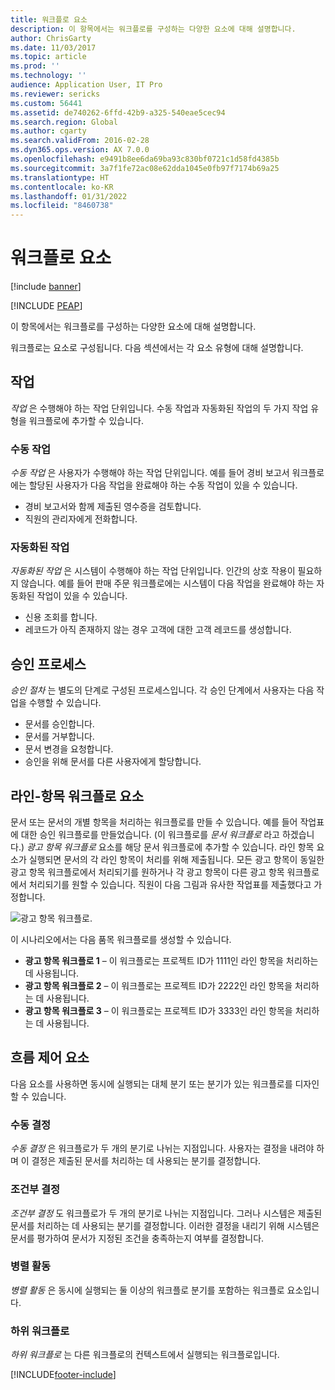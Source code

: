```yaml
---
title: 워크플로 요소
description: 이 항목에서는 워크플로를 구성하는 다양한 요소에 대해 설명합니다.
author: ChrisGarty
ms.date: 11/03/2017
ms.topic: article
ms.prod: ''
ms.technology: ''
audience: Application User, IT Pro
ms.reviewer: sericks
ms.custom: 56441
ms.assetid: de740262-6ffd-42b9-a325-540eae5cec94
ms.search.region: Global
ms.author: cgarty
ms.search.validFrom: 2016-02-28
ms.dyn365.ops.version: AX 7.0.0
ms.openlocfilehash: e9491b8ee6da69ba93c830bf0721c1d58fd4385b
ms.sourcegitcommit: 3a7f1fe72ac08e62dda1045e0fb97f7174b69a25
ms.translationtype: HT
ms.contentlocale: ko-KR
ms.lasthandoff: 01/31/2022
ms.locfileid: "8460738"
---
```

# <a name="workflow-elements"></a>워크플로 요소

[!include [banner](../includes/banner.md)]


[!INCLUDE [PEAP](../../../includes/peap-1.md)]

이 항목에서는 워크플로를 구성하는 다양한 요소에 대해 설명합니다.

워크플로는 요소로 구성됩니다. 다음 섹션에서는 각 요소 유형에 대해 설명합니다.

## <a name="tasks"></a>작업

*작업* 은 수행해야 하는 작업 단위입니다. 수동 작업과 자동화된 작업의 두 가지 작업 유형을 워크플로에 추가할 수 있습니다.

### <a name="manual-task"></a>수동 작업

*수동 작업* 은 사용자가 수행해야 하는 작업 단위입니다. 예를 들어 경비 보고서 워크플로에는 할당된 사용자가 다음 작업을 완료해야 하는 수동 작업이 있을 수 있습니다.

- 경비 보고서와 함께 제출된 영수증을 검토합니다.
- 직원의 관리자에게 전화합니다.

### <a name="automated-task"></a>자동화된 작업

*자동화된 작업* 은 시스템이 수행해야 하는 작업 단위입니다. 인간의 상호 작용이 필요하지 않습니다. 예를 들어 판매 주문 워크플로에는 시스템이 다음 작업을 완료해야 하는 자동화된 작업이 있을 수 있습니다.

- 신용 조회를 합니다.
- 레코드가 아직 존재하지 않는 경우 고객에 대한 고객 레코드를 생성합니다.

## <a name="approval-processes"></a>승인 프로세스

*승인 절차* 는 별도의 단계로 구성된 프로세스입니다. 각 승인 단계에서 사용자는 다음 작업을 수행할 수 있습니다.

- 문서를 승인합니다.
- 문서를 거부합니다.
- 문서 변경을 요청합니다.
- 승인을 위해 문서를 다른 사용자에게 할당합니다.

## <a name="line-item-workflow-elements"></a>라인-항목 워크플로 요소

문서 또는 문서의 개별 항목을 처리하는 워크플로를 만들 수 있습니다. 예를 들어 작업표에 대한 승인 워크플로를 만들었습니다. (이 워크플로를 *문서 워크플로* 라고 하겠습니다.) *광고 항목 워크플로* 요소를 해당 문서 워크플로에 추가할 수 있습니다. 라인 항목 요소가 실행되면 문서의 각 라인 항목이 처리를 위해 제출됩니다. 모든 광고 항목이 동일한 광고 항목 워크플로에서 처리되기를 원하거나 각 광고 항목이 다른 광고 항목 워크플로에서 처리되기를 원할 수 있습니다. 직원이 다음 그림과 유사한 작업표를 제출했다고 가정합니다.

![광고 항목 워크플로.](./media/workflow_lineitemworkflow.gif)

이 시나리오에서는 다음 품목 워크플로를 생성할 수 있습니다.

- **광고 항목 워크플로 1** – 이 워크플로는 프로젝트 ID가 1111인 라인 항목을 처리하는 데 사용됩니다.
- **광고 항목 워크플로 2** – 이 워크플로는 프로젝트 ID가 2222인 라인 항목을 처리하는 데 사용됩니다.
- **광고 항목 워크플로 3** – 이 워크플로는 프로젝트 ID가 3333인 라인 항목을 처리하는 데 사용됩니다.

## <a name="flow-control-elements"></a>흐름 제어 요소

다음 요소를 사용하면 동시에 실행되는 대체 분기 또는 분기가 있는 워크플로를 디자인할 수 있습니다.

### <a name="manual-decision"></a>수동 결정

*수동 결정* 은 워크플로가 두 개의 분기로 나뉘는 지점입니다. 사용자는 결정을 내려야 하며 이 결정은 제출된 문서를 처리하는 데 사용되는 분기를 결정합니다.

### <a name="conditional-decision"></a>조건부 결정

*조건부 결정* 도 워크플로가 두 개의 분기로 나뉘는 지점입니다. 그러나 시스템은 제출된 문서를 처리하는 데 사용되는 분기를 결정합니다. 이러한 결정을 내리기 위해 시스템은 문서를 평가하여 문서가 지정된 조건을 충족하는지 여부를 결정합니다.

### <a name="parallel-activity"></a>병렬 활동

*병렬 활동* 은 동시에 실행되는 둘 이상의 워크플로 분기를 포함하는 워크플로 요소입니다.

### <a name="subworkflow"></a>하위 워크플로

*하위 워크플로* 는 다른 워크플로의 컨텍스트에서 실행되는 워크플로입니다.


[!INCLUDE[footer-include](../../../includes/footer-banner.md)]